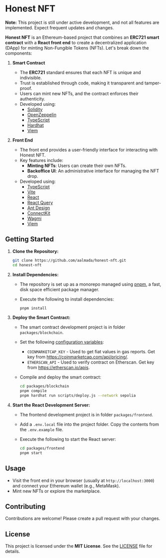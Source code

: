 # Honest NFT

**Note:** This project is still under active development, and not all features are implemented. Expect frequent updates and changes.

**Honest NFT** is an Ethereum-based project that combines an **ERC721 smart contract** with a **React front end** to create a decentralized application (DApp) for minting Non-Fungible Tokens (NFTs). Let's break down the components:

1. **Smart Contract**

    - The **ERC721** standard ensures that each NFT is unique and indivisible.
    - Trust is established through code, making it transparent and tamper-proof.
    - Users can mint new NFTs, and the contract enforces their authenticity.
    - Developed using:
        - [Solidity](https://soliditylang.org/)
        - [OpenZeppelin](https://www.openzeppelin.com/contracts)
        - [TypeScript](https://www.typescriptlang.org/)
        - [Hardhat](https://hardhat.org/)
        - [Viem](https://viem.sh/)

2. **Front End**
    - The front end provides a user-friendly interface for interacting with Honest NFT.
    - Key features include:
        - **Minting NFTs**: Users can create their own NFTs.
        - **Backoffice UI**: An administrative interface for managing the NFT drop.
    - Developed using:
        - [TypeScript](https://www.typescriptlang.org/)
        - [Vite](https://vitejs.dev/)
        - [React](https://react.dev/)
        - [React Query](https://tanstack.com/query/v3/)
        - [Ant Design](https://ant.design/)
        - [ConnectKit](https://docs.family.co/connectkit)
        - [Wagmi](https://wagmi.sh/)
        - [Viem](https://viem.sh/)

## Getting Started

1. **Clone the Repository:**

    ```bash
    git clone https://github.com/aalmada/honest-nft.git
    cd honest-nft
    ```

2. **Install Dependencies:**

    - The repository is set up as a monorepo managed using [pnpm](https://pnpm.io/), a fast, disk space efficient package manager.

    - Execute the following to install dependencies:

        ```bash
        pnpm install
        ```

3. **Deploy the Smart Contract:**

    - The smart contract development project is in folder `packages/blockchain`.

    - Set the following [configuration variables](https://hardhat.org/hardhat-runner/docs/guides/configuration-variables):

        - `COINMARKETCAP_KEY` - Used to get fiat values in gas reports. Get key from https://coinmarketcap.com/api/pricing/.
        - `ETHERSCAN_API` - Used to verify contract on Etherscan. Get key from https://etherscan.io/apis.

    - Compile and deploy the smart contract:

        ```bash
        cd packages/blockchain
        pnpm compile
        pnpm hardhat run scripts/deploy.js --network sepolia
        ```

4. **Start the React Development Server:**

    - The frontend development project is in folder `packages/frontend`.

    - Add a `.env.local` file into the project folder. Copy the contents from the `.env.example` file.

    - Execute the following to start the React server:

        ```bash
        cd packages/frontend
        pnpm start
        ```

## Usage

-   Visit the front end in your browser (usually at `http://localhost:3000`) and connect your Ethereum wallet (e.g., MetaMask).
-   Mint new NFTs or explore the marketplace.

## Contributing

Contributions are welcome! Please create a pull request with your changes.

## License

This project is licensed under the **MIT License**. See the [LICENSE](LICENSE) file for details.
